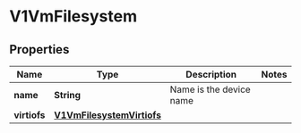 # V1VmFilesystem

## Properties
Name | Type | Description | Notes
------------ | ------------- | ------------- | -------------
**name** | **String** | Name is the device name | 
**virtiofs** | [**V1VmFilesystemVirtiofs**](V1VmFilesystemVirtiofs.md) |  | 
